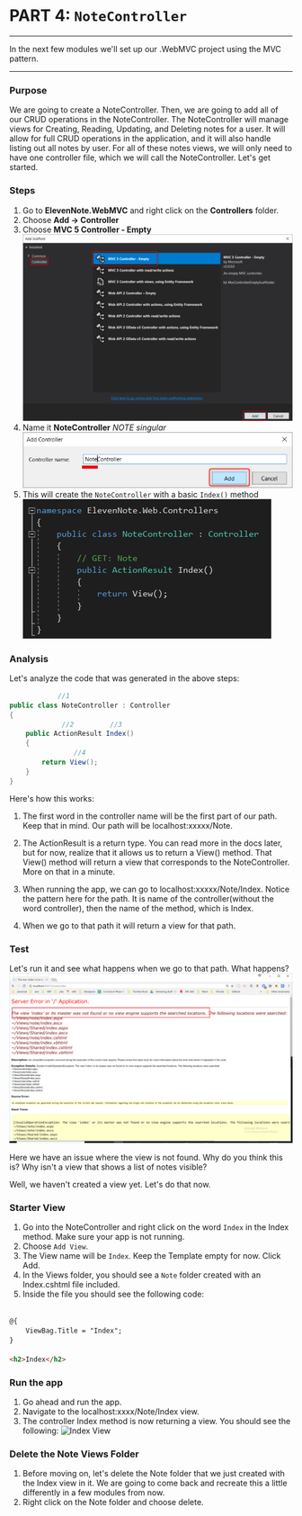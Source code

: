# PART 4: `NoteController`
---
In the next few modules we'll set up our .WebMVC project using the MVC pattern. 

<hr />

### Purpose
We are going to create a NoteController. Then, we are going to add all of our CRUD operations in the NoteController. The NoteController will manage views for Creating, Reading, Updating, and Deleting notes for a user. It will allow for full CRUD operations in the application, and it will also handle listing out all notes by user. For all of these notes views, we will only need to have one controller file, which we will call the NoteController. Let's get started.

### Steps
1. Go to **ElevenNote.WebMVC** and right click on the **Controllers** folder.
2. Choose **Add -> Controller**
3. Choose **MVC 5 Controller - Empty**
![Add Controller](../assets/4.0-A.png)
4. Name it **NoteController** *NOTE singular*
![Note Controller](../assets/4.0-B.png)
5. This will create the `NoteController` with a basic `Index()` method
![Index Method](../assets/4.0-C.png)


### Analysis
Let's analyze the code that was generated in the above steps:
```cs
            //1
public class NoteController : Controller
{
             //2         //3
    public ActionResult Index()
    {
                //4
        return View();
    }
}

```
Here's how this works:
1. The first word in the controller name will be the first part of our path. Keep that in mind. Our path will be localhost:xxxxx/Note.

2. The ActionResult is a return type. You can read more in the docs later, but for now, realize that it allows us to return a View() method. That View() method will return a view that corresponds to the NoteController. More on that in a minute.  

3. When running the app, we can go to localhost:xxxxx/Note/Index. Notice the pattern here for the path. It is name of the controller(without the word controller), then the name of the method, which is Index.

4. When we go to that path it will return a view for that path. 

### Test
Let's run it and see what happens when we go to that path. What happens?
![View Note Found](../assets/4.0-notfound.png)

Here we have an issue where the view is not found. Why do you think this is? Why isn't a view that shows a list of notes visible?

Well, we haven't created a view yet. Let's do that now.

### Starter View
1. Go into the NoteController and right click on the word `Index` in the Index method. Make sure your app is not running.
2. Choose `Add View`. 
3. The View name will be `Index`. Keep the Template empty for now. Click Add.
4. In the Views folder, you should see a `Note` folder created with an Index.cshtml file included.
5. Inside the file you should see the following code:

```html

@{
    ViewBag.Title = "Index";
}

<h2>Index</h2>
```

### Run the app
1. Go ahead and run the app.
2. Navigate to the localhost:xxxx/Note/Index view.
3. The controller Index method is now returning a view. 
You should see the following:
![Index View](..assets/4.0-index.png)

### Delete the Note Views Folder
1. Before moving on, let's delete the Note folder that we just created with the Index view in it. We are going to come back and recreate this a little differently in a few modules from now. 
2. Right click on the Note folder and choose delete. 


